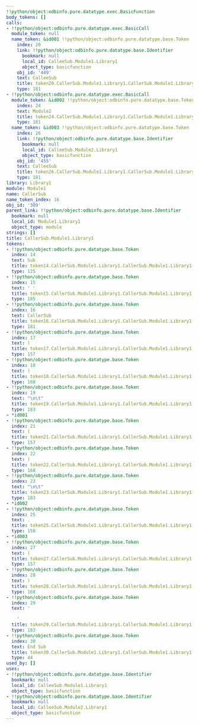 ```yaml
---
!!python/object:odbinfo.pure.datatype.exec.BasicFunction
body_tokens: []
calls:
- !!python/object:odbinfo.pure.datatype.exec.BasicCall
  module_token: null
  name_token: &id001 !!python/object:odbinfo.pure.datatype.base.Token
    index: 20
    link: !!python/object:odbinfo.pure.datatype.base.Identifier
      bookmark: null
      local_id: CalleeSub.Module1.Library1
      object_type: basicfunction
    obj_id: '449'
    text: CalleeSub
    title: token20.CallerSub.Module1.Library1.CallerSub.Module1.Library1
    type: 181
- !!python/object:odbinfo.pure.datatype.exec.BasicCall
  module_token: &id002 !!python/object:odbinfo.pure.datatype.base.Token
    index: 24
    text: Module2
    title: token24.CallerSub.Module1.Library1.CallerSub.Module1.Library1
    type: 181
  name_token: &id003 !!python/object:odbinfo.pure.datatype.base.Token
    index: 26
    link: !!python/object:odbinfo.pure.datatype.base.Identifier
      bookmark: null
      local_id: CalleeSub.Module2.Library1
      object_type: basicfunction
    obj_id: '455'
    text: CalleeSub
    title: token26.CallerSub.Module1.Library1.CallerSub.Module1.Library1
    type: 181
library: Library1
module: Module1
name: CallerSub
name_token_index: 16
obj_id: '309'
parent_link: !!python/object:odbinfo.pure.datatype.base.Identifier
  bookmark: null
  local_id: Module1.Library1
  object_type: module
strings: []
title: CallerSub.Module1.Library1
tokens:
- !!python/object:odbinfo.pure.datatype.base.Token
  index: 14
  text: Sub
  title: token14.CallerSub.Module1.Library1.CallerSub.Module1.Library1
  type: 125
- !!python/object:odbinfo.pure.datatype.base.Token
  index: 15
  text: ' '
  title: token15.CallerSub.Module1.Library1.CallerSub.Module1.Library1
  type: 185
- !!python/object:odbinfo.pure.datatype.base.Token
  index: 16
  text: CallerSub
  title: token16.CallerSub.Module1.Library1.CallerSub.Module1.Library1
  type: 181
- !!python/object:odbinfo.pure.datatype.base.Token
  index: 17
  text: (
  title: token17.CallerSub.Module1.Library1.CallerSub.Module1.Library1
  type: 157
- !!python/object:odbinfo.pure.datatype.base.Token
  index: 18
  text: )
  title: token18.CallerSub.Module1.Library1.CallerSub.Module1.Library1
  type: 168
- !!python/object:odbinfo.pure.datatype.base.Token
  index: 19
  text: "\n\t"
  title: token19.CallerSub.Module1.Library1.CallerSub.Module1.Library1
  type: 183
- *id001
- !!python/object:odbinfo.pure.datatype.base.Token
  index: 21
  text: (
  title: token21.CallerSub.Module1.Library1.CallerSub.Module1.Library1
  type: 157
- !!python/object:odbinfo.pure.datatype.base.Token
  index: 22
  text: )
  title: token22.CallerSub.Module1.Library1.CallerSub.Module1.Library1
  type: 168
- !!python/object:odbinfo.pure.datatype.base.Token
  index: 23
  text: "\n\t"
  title: token23.CallerSub.Module1.Library1.CallerSub.Module1.Library1
  type: 183
- *id002
- !!python/object:odbinfo.pure.datatype.base.Token
  index: 25
  text: .
  title: token25.CallerSub.Module1.Library1.CallerSub.Module1.Library1
  type: 150
- *id003
- !!python/object:odbinfo.pure.datatype.base.Token
  index: 27
  text: (
  title: token27.CallerSub.Module1.Library1.CallerSub.Module1.Library1
  type: 157
- !!python/object:odbinfo.pure.datatype.base.Token
  index: 28
  text: )
  title: token28.CallerSub.Module1.Library1.CallerSub.Module1.Library1
  type: 168
- !!python/object:odbinfo.pure.datatype.base.Token
  index: 29
  text: '

    '
  title: token29.CallerSub.Module1.Library1.CallerSub.Module1.Library1
  type: 183
- !!python/object:odbinfo.pure.datatype.base.Token
  index: 30
  text: End Sub
  title: token30.CallerSub.Module1.Library1.CallerSub.Module1.Library1
  type: 44
used_by: []
uses:
- !!python/object:odbinfo.pure.datatype.base.Identifier
  bookmark: null
  local_id: CalleeSub.Module1.Library1
  object_type: basicfunction
- !!python/object:odbinfo.pure.datatype.base.Identifier
  bookmark: null
  local_id: CalleeSub.Module2.Library1
  object_type: basicfunction
---
```

